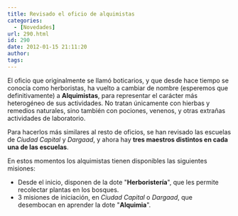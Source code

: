 ```yaml
---
title: Revisado el oficio de alquimistas
categories:
  - [Novedades]
url: 290.html
id: 290
date: 2012-01-15 21:11:20
author:
tags:
---
```


El oficio que originalmente se llamó boticarios, y que desde hace tiempo se conocía como herboristas, ha vuelto a cambiar de nombre (esperemos que definitivamente) a **Alquimistas**, para representar el carácter más heterogéneo de sus actividades. No tratan únicamente con hierbas y remedios naturales, sino también con pociones, venenos, y otras extrañas actividades de laboratorio.

Para hacerlos más similares al resto de oficios, se han revisado las escuelas de _Ciudad Capital_ y _Dargaad_, y ahora hay **tres maestros distintos en cada una de las escuelas**.

En estos momentos los alquimistas tienen disponibles las siguientes misiones:

*   Desde el inicio, disponen de la dote "**Herboristería**", que les permite recolectar plantas en los bosques.
*   3 misiones de iniciación, en _Ciudad Capital_ o _Dargaad_, que desembocan en aprender la dote "**Alquimia**".